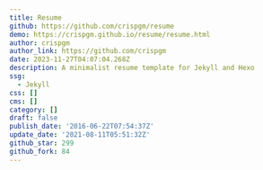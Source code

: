 ```yaml
---
title: Resume
github: https://github.com/crispgm/resume
demo: https://crispgm.github.io/resume/resume.html
author: crispgm
author_link: https://github.com/crispgm
date: 2023-11-27T04:07:04.268Z
description: A minimalist resume template for Jekyll and Hexo
ssg:
  - Jekyll
css: []
cms: []
category: []
draft: false
publish_date: '2016-06-22T07:54:37Z'
update_date: '2021-08-11T05:51:32Z'
github_star: 299
github_fork: 84
---
```

